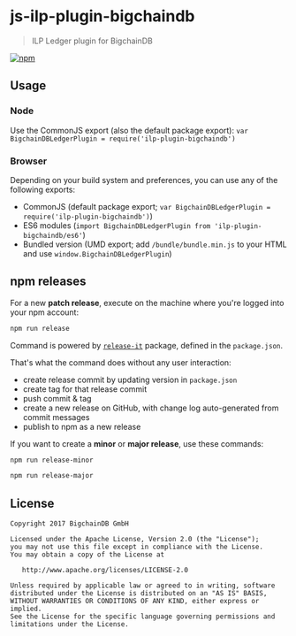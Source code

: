 # js-ilp-plugin-bigchaindb

> ILP Ledger plugin for BigchainDB

[![npm](https://img.shields.io/npm/v/ilp-plugin-bigchaindb.svg)](https://www.npmjs.com/package/ilp-plugin-bigchaindb)

## Usage

### Node

Use the CommonJS export (also the default package export):
`var BigchainDBLedgerPlugin = require('ilp-plugin-bigchaindb')`

### Browser

Depending on your build system and preferences, you can use any of the following exports:

* CommonJS (default package export; `var BigchainDBLedgerPlugin = require('ilp-plugin-bigchaindb')`)
* ES6 modules (`import BigchainDBLedgerPlugin from 'ilp-plugin-bigchaindb/es6'`)
* Bundled version (UMD export; add `/bundle/bundle.min.js` to your HTML and use
  `window.BigchainDBLedgerPlugin`)

## npm releases

For a new **patch release**, execute on the machine where you're logged into your npm account:

```bash
npm run release
```

Command is powered by [`release-it`](https://github.com/webpro/release-it) package, defined in the `package.json`.

That's what the command does without any user interaction:

- create release commit by updating version in `package.json`
- create tag for that release commit
- push commit & tag
- create a new release on GitHub, with change log auto-generated from commit messages
- publish to npm as a new release

If you want to create a **minor** or **major release**, use these commands:

```bash
npm run release-minor
```

```bash
npm run release-major
```

## License

```
Copyright 2017 BigchainDB GmbH

Licensed under the Apache License, Version 2.0 (the "License");
you may not use this file except in compliance with the License.
You may obtain a copy of the License at

   http://www.apache.org/licenses/LICENSE-2.0

Unless required by applicable law or agreed to in writing, software
distributed under the License is distributed on an "AS IS" BASIS,
WITHOUT WARRANTIES OR CONDITIONS OF ANY KIND, either express or implied.
See the License for the specific language governing permissions and
limitations under the License.
```